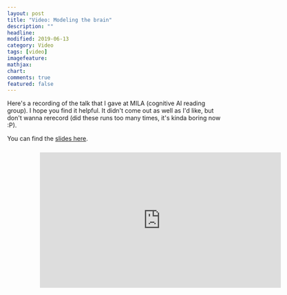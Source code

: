 ```yaml
---
layout: post
title: "Video: Modeling the brain"
description: ""
headline: 
modified: 2019-06-13
category: Video
tags: [video]
imagefeature: 
mathjax: 
chart: 
comments: true
featured: false
---
```


Here's a recording of the talk that I gave at MILA (cognitive AI reading group). I hope you find it helpful. It didn't come out as well as I'd like, but don't wanna rerecord (did these runs too many times, it's kinda boring now :P).

You can find the [slides here](https://docs.google.com/presentation/d/1nD_AHxUT0OXQd_EIxy5I9rnmwdFiqjx96p5_LMOJkrE).

<div style="height:100%;width:100%;text-align:center;padding: 2% 15% 2% 15%;">
  <iframe width="560" height="315" src="https://www.youtube.com/embed/Aq6sjrKgeH4" frameborder="0" allowfullscreen></iframe>
</div>